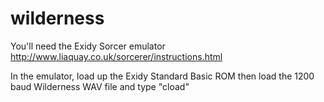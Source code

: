 # wilderness

You'll need the Exidy Sorcer emulator http://www.liaquay.co.uk/sorcerer/instructions.html

In the emulator, load up the Exidy Standard Basic ROM then load the 1200 baud Wilderness WAV file and type "cload"
